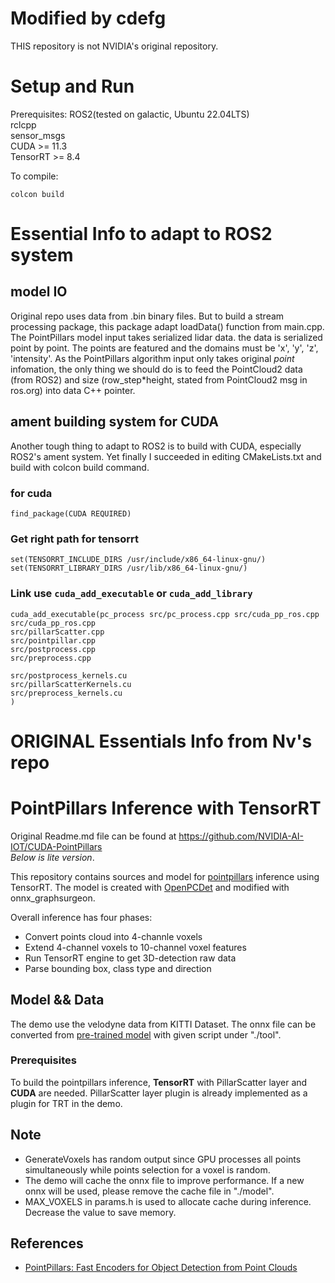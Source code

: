 # Modified by cdefg
THIS repository is not NVIDIA's original repository.

# Setup and Run

Prerequisites:
ROS2(tested on galactic, Ubuntu 22.04LTS)  
rclcpp  
sensor_msgs  
CUDA >= 11.3  
TensorRT >= 8.4

To compile:  
```
colcon build
```

# Essential Info to adapt to ROS2 system

## model IO
Original repo uses data from .bin binary files. But to build a stream processing package, this package adapt loadData() function from main.cpp.
The PointPillars model input takes serialized lidar data. the data is serialized point by point. The points are featured and the domains must be 'x', 'y', 'z', 'intensity'. As the PointPillars algorithm input only takes original $point$ infomation, the only thing we should do is to feed the PointCloud2 data (from ROS2) and size (row_step*height, stated from PointCloud2 msg in ros.org) into data C++ pointer. 

## ament building system for CUDA
Another tough thing to adapt to ROS2 is to build with CUDA, especially ROS2's ament system. 
Yet finally I succeeded in editing CMakeLists.txt and build with colcon build command.

### for cuda
```
find_package(CUDA REQUIRED)
```

### Get right path for tensorrt

```
set(TENSORRT_INCLUDE_DIRS /usr/include/x86_64-linux-gnu/)
set(TENSORRT_LIBRARY_DIRS /usr/lib/x86_64-linux-gnu/)
```

### Link use `cuda_add_executable` or `cuda_add_library`

```
cuda_add_executable(pc_process src/pc_process.cpp src/cuda_pp_ros.cpp
src/cuda_pp_ros.cpp
src/pillarScatter.cpp
src/pointpillar.cpp
src/postprocess.cpp
src/preprocess.cpp

src/postprocess_kernels.cu
src/pillarScatterKernels.cu
src/preprocess_kernels.cu
)
```

# ORIGINAL Essentials Info from Nv's repo
# PointPillars Inference with TensorRT

Original Readme.md file can be found at
https://github.com/NVIDIA-AI-IOT/CUDA-PointPillars  
$Below$ $is$ $lite$ $version.$

This repository contains sources and model for [pointpillars](https://arxiv.org/abs/1812.05784) inference using TensorRT.
The model is created with [OpenPCDet](https://github.com/open-mmlab/OpenPCDet) and modified with onnx_graphsurgeon.

Overall inference has four phases:

- Convert points cloud into 4-channle voxels
- Extend 4-channel voxels to 10-channel voxel features
- Run TensorRT engine to get 3D-detection raw data
- Parse bounding box, class type and direction

## Model && Data

The demo use the velodyne data from KITTI Dataset.
The onnx file can be converted from [pre-trained model](https://drive.google.com/file/d/1wMxWTpU1qUoY3DsCH31WJmvJxcjFXKlm/view) with given script under "./tool".

### Prerequisites

To build the pointpillars inference, **TensorRT** with PillarScatter layer and **CUDA** are needed. PillarScatter layer plugin is already implemented as a plugin for TRT in the demo.

## Note

- GenerateVoxels has random output since GPU processes all points simultaneously while points selection for a voxel is random.
- The demo will cache the onnx file to improve performance. If a new onnx will be used, please remove the cache file in "./model".
- MAX_VOXELS in params.h is used to allocate cache during inference. Decrease the value to save memory.

## References

- [PointPillars: Fast Encoders for Object Detection from Point Clouds](https://arxiv.org/abs/1812.05784)
